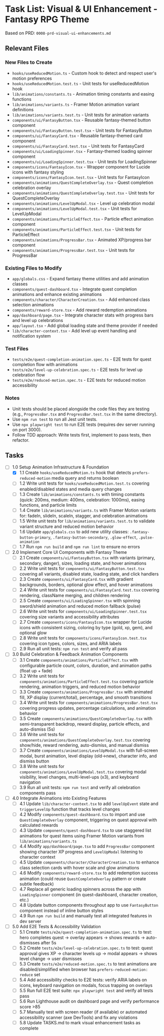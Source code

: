 # Task List: Visual & UI Enhancement - Fantasy RPG Theme

Based on PRD: `0008-prd-visual-ui-enhancements.md`

## Relevant Files

### New Files to Create
- `hooks/useReducedMotion.ts` - Custom hook to detect and respect user's motion preferences
- `hooks/useReducedMotion.test.ts` - Unit tests for useReducedMotion hook
- `lib/animations/constants.ts` - Animation timing constants and easing functions
- `lib/animations/variants.ts` - Framer Motion animation variant definitions
- `lib/animations/variants.test.ts` - Unit tests for animation variants
- `components/ui/FantasyButton.tsx` - Reusable fantasy-themed button component
- `components/ui/FantasyButton.test.tsx` - Unit tests for FantasyButton
- `components/ui/FantasyCard.tsx` - Reusable fantasy-themed card component
- `components/ui/FantasyCard.test.tsx` - Unit tests for FantasyCard
- `components/ui/LoadingSpinner.tsx` - Fantasy-themed loading spinner component
- `components/ui/LoadingSpinner.test.tsx` - Unit tests for LoadingSpinner
- `components/icons/FantasyIcon.tsx` - Wrapper component for Lucide icons with fantasy styling
- `components/icons/FantasyIcon.test.tsx` - Unit tests for FantasyIcon
- `components/animations/QuestCompleteOverlay.tsx` - Quest completion celebration overlay
- `components/animations/QuestCompleteOverlay.test.tsx` - Unit tests for QuestCompleteOverlay
- `components/animations/LevelUpModal.tsx` - Level up celebration modal
- `components/animations/LevelUpModal.test.tsx` - Unit tests for LevelUpModal
- `components/animations/ParticleEffect.tsx` - Particle effect animation component
- `components/animations/ParticleEffect.test.tsx` - Unit tests for ParticleEffect
- `components/animations/ProgressBar.tsx` - Animated XP/progress bar component
- `components/animations/ProgressBar.test.tsx` - Unit tests for ProgressBar

### Existing Files to Modify
- `app/globals.css` - Expand fantasy theme utilities and add animation classes
- `components/quest-dashboard.tsx` - Integrate quest completion animations and enhance existing animations
- `components/character/CharacterCreation.tsx` - Add enhanced class selection animations
- `components/reward-store.tsx` - Add reward redemption animations
- `app/dashboard/page.tsx` - Integrate character stats with progress bars and level up celebrations
- `app/layout.tsx` - Add global loading state and theme provider if needed
- `lib/character-context.tsx` - Add level up event handling and notification system

### Test Files
- `tests/e2e/quest-completion-animation.spec.ts` - E2E tests for quest completion flow with animations
- `tests/e2e/level-up-celebration.spec.ts` - E2E tests for level up celebration flow
- `tests/e2e/reduced-motion.spec.ts` - E2E tests for reduced motion accessibility

### Notes
- Unit tests should be placed alongside the code files they are testing (e.g., `ProgressBar.tsx` and `ProgressBar.test.tsx` in the same directory).
- Use `npm run test` to run all Jest unit tests.
- Use `npx playwright test` to run E2E tests (requires dev server running on port 3000).
- Follow TDD approach: Write tests first, implement to pass tests, then refactor.

## Tasks

- [ ] 1.0 Setup Animation Infrastructure & Foundation
  - [x] 1.1 Create `hooks/useReducedMotion.ts` hook that detects `prefers-reduced-motion` media query and returns boolean
  - [ ] 1.2 Write unit tests for `hooks/useReducedMotion.test.ts` covering enabled/disabled states and media query changes
  - [ ] 1.3 Create `lib/animations/constants.ts` with timing constants (quick: 200ms, medium: 400ms, celebration: 1000ms), easing functions, and particle limits
  - [ ] 1.4 Create `lib/animations/variants.ts` with Framer Motion variants for: fadeIn, slideIn, scaleIn, stagger, and celebration animations
  - [ ] 1.5 Write unit tests for `lib/animations/variants.test.ts` to validate variant structure and reduced motion behavior
  - [ ] 1.6 Update `app/globals.css` to add new utility classes: `.fantasy-button-primary`, `.fantasy-button-secondary`, `.glow-effect`, `.pulse-animation`
  - [ ] 1.7 Run `npm run build` and `npm run lint` to ensure no errors

- [ ] 2.0 Implement Core UI Components with Fantasy Theme
  - [ ] 2.1 Create `components/ui/FantasyButton.tsx` with variants (primary, secondary, danger), sizes, loading state, and hover animations
  - [ ] 2.2 Write unit tests for `components/ui/FantasyButton.test.tsx` covering all variants, disabled state, loading state, and click handlers
  - [ ] 2.3 Create `components/ui/FantasyCard.tsx` with gradient backgrounds, borders, optional glow effect, and hover animations
  - [ ] 2.4 Write unit tests for `components/ui/FantasyCard.test.tsx` covering rendering, className merging, and children rendering
  - [ ] 2.5 Create `components/ui/LoadingSpinner.tsx` with spinning sword/shield animation and reduced motion fallback (pulse)
  - [ ] 2.6 Write unit tests for `components/ui/LoadingSpinner.test.tsx` covering size variants and accessibility attributes
  - [ ] 2.7 Create `components/icons/FantasyIcon.tsx` wrapper for Lucide icons with consistent sizing, coloring by type (gold, xp, gem), and optional glow
  - [ ] 2.8 Write unit tests for `components/icons/FantasyIcon.test.tsx` covering icon types, colors, sizes, and ARIA labels
  - [ ] 2.9 Run all unit tests: `npm run test` and verify all pass

- [ ] 3.0 Build Celebration & Feedback Animation Components
  - [ ] 3.1 Create `components/animations/ParticleEffect.tsx` with configurable particle count, colors, duration, and animation paths (float up + fade)
  - [ ] 3.2 Write unit tests for `components/animations/ParticleEffect.test.tsx` covering particle rendering, animation triggers, and reduced motion behavior
  - [ ] 3.3 Create `components/animations/ProgressBar.tsx` with animated fill, XP display (current/total), percentage, and smooth transitions
  - [ ] 3.4 Write unit tests for `components/animations/ProgressBar.test.tsx` covering progress updates, percentage calculations, and animation behavior
  - [ ] 3.5 Create `components/animations/QuestCompleteOverlay.tsx` with semi-transparent backdrop, reward display, particle effects, and auto-dismiss (5s)
  - [ ] 3.6 Write unit tests for `components/animations/QuestCompleteOverlay.test.tsx` covering show/hide, reward rendering, auto-dismiss, and manual dismiss
  - [ ] 3.7 Create `components/animations/LevelUpModal.tsx` with full-screen modal, burst animation, level display (old→new), character info, and dismiss button
  - [ ] 3.8 Write unit tests for `components/animations/LevelUpModal.test.tsx` covering modal visibility, level changes, multi-level-ups (x3), and keyboard navigation
  - [ ] 3.9 Run all unit tests: `npm run test` and verify all celebration components pass

- [ ] 4.0 Integrate Animations into Existing Features
  - [ ] 4.1 Update `lib/character-context.tsx` to add `levelUpEvent` state and `triggerLevelUp` function that tracks level changes
  - [ ] 4.2 Modify `components/quest-dashboard.tsx` to import and use `QuestCompleteOverlay` component, triggering on quest approval with calculated rewards
  - [ ] 4.3 Update `components/quest-dashboard.tsx` to use staggered list animations for quest items using Framer Motion variants from `lib/animations/variants.ts`
  - [ ] 4.4 Modify `app/dashboard/page.tsx` to add `ProgressBar` component showing character XP progress and `LevelUpModal` listening to character context
  - [ ] 4.5 Update `components/character/CharacterCreation.tsx` to enhance class selection cards with hover scale and glow animations
  - [ ] 4.6 Modify `components/reward-store.tsx` to add redemption success animation (could reuse `QuestCompleteOverlay` pattern or create subtle feedback)
  - [ ] 4.7 Replace all generic loading spinners across the app with `LoadingSpinner` component (in quest-dashboard, character creation, etc.)
  - [ ] 4.8 Update button components throughout app to use `FantasyButton` component instead of inline button styles
  - [ ] 4.9 Run `npm run build` and manually test all integrated features in dev server

- [ ] 5.0 Add E2E Tests & Accessibility Validation
  - [ ] 5.1 Create `tests/e2e/quest-completion-animation.spec.ts` to test: hero completes quest → overlay appears → shows rewards → auto-dismisses after 5s
  - [ ] 5.2 Create `tests/e2e/level-up-celebration.spec.ts` to test: quest approval gives XP → character levels up → modal appears → shows level change → user dismisses
  - [ ] 5.3 Create `tests/e2e/reduced-motion.spec.ts` to test animations are disabled/simplified when browser has `prefers-reduced-motion: reduce` set
  - [ ] 5.4 Add accessibility checks to E2E tests: verify ARIA labels on icons, keyboard navigation on modals, focus trapping on overlays
  - [ ] 5.5 Run full E2E test suite: `npx playwright test` and verify all tests pass
  - [ ] 5.6 Run Lighthouse audit on dashboard page and verify performance score >85
  - [ ] 5.7 Manually test with screen reader (if available) or automated accessibility scanner (axe DevTools) and fix any violations
  - [ ] 5.8 Update TASKS.md to mark visual enhancement tasks as complete
